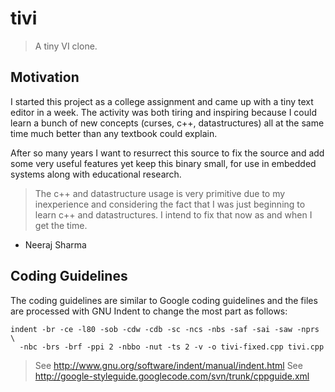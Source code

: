 tivi
======

> A tiny VI clone.

Motivation
------------

I started this project as a college assignment and came up with a tiny text
editor in a week. The activity was both tiring and inspiring because I could
learn a bunch of new concepts (curses, c++, datastructures) all at the same time
much better than any textbook could explain.

After so many years I want to resurrect this source to fix the source and
add some very useful features yet keep this binary small, for use in embedded
systems along with educational research.


> The c++ and datastructure usage is very primitive due to my inexperience and
> considering the fact that I was just beginning to learn c++ and
> datastructures. I intend to fix that now as and when I get the time.


- Neeraj Sharma

Coding Guidelines
-------------------


The coding guidelines are similar to Google coding guidelines and the files are
processed with GNU Indent to change the most part as follows:

    indent -br -ce -l80 -sob -cdw -cdb -sc -ncs -nbs -saf -sai -saw -nprs \
      -nbc -brs -brf -ppi 2 -nbbo -nut -ts 2 -v -o tivi-fixed.cpp tivi.cpp

> See http://www.gnu.org/software/indent/manual/indent.html
> See http://google-styleguide.googlecode.com/svn/trunk/cppguide.xml
